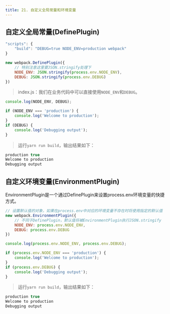 ```yaml
---
title: 21. 自定义全局常量和环境变量
---
```

## 自定义全局常量(DefinePlugin)
```js
"scripts": {
    "build": "DEBUG=true NODE_ENV=production webpack"
}
```
```js
new webpack.DefinePlugin({
    // 特别注意这里要JSON.stringify处理下
    NODE_ENV: JSON.stringify(process.env.NODE_ENV),
    DEBUG: JSON.stringify(process.env.DEBUG)
})
```
>index.js：我们在业务代码中可以直接使用`NODE_ENV`和`DEBUG`。
```js
console.log(NODE_ENV, DEBUG);

if (NODE_ENV === 'production') {
    console.log('Welcome to production');
}
if (DEBUG) {
    console.log('Debugging output');
}
```
>运行`yarn run build`，输出结果如下：
```js
production true
Welcome to production
Debugging output
```
## 自定义环境变量(EnvironmentPlugin)
EnvironmentPlugin是一个通过DefinePlugin来设置process.env环境变量的快捷方式。
```js
// 设置默认值的对象，如果在process.env中对应的环境变量不存在时将使用指定的默认值
new webpack.EnvironmentPlugin({
    // 不同于DefinePlugin，默认值将被EnvironmentPlugin执行JSON.stringify
    NODE_ENV: process.env.NODE_ENV,
    DEBUG: process.env.DEBUG
})
```
```js
console.log(process.env.NODE_ENV, process.env.DEBUG);

if (process.env.NODE_ENV === 'production') {
    console.log('Welcome to production');
}
if (process.env.DEBUG) {
    console.log('Debugging output');
}
```
>运行`yarn run build`，输出结果如下：
```js
production true
Welcome to production
Debugging output
```